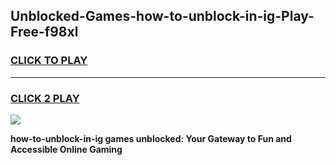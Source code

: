 
## Unblocked-Games-how-to-unblock-in-ig-Play-Free-f98xl
<h3>
<a href="https://premium76.site?title=how-to-unblock-in-ig&ref=20M">CLICK TO PLAY</a></h3>
<hr>

<h3>
<a href="https://premium76.site?title=how-to-unblock-in-ig&ref=20M">CLICK 2 PLAY</a>
  
</h3>

<a href="https://premium76.site?title=how-to-unblock-in-ig&ref=19M"><img src="https://clearcache.store/games.png"></a>


**how-to-unblock-in-ig games unblocked: Your Gateway to Fun and Accessible Online Gaming**
